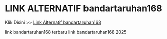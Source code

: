 # LINK ALTERNATIF bandartaruhan168

Klik Disini >> <a href="https://linksto.pages.dev/">Link Alternatif bandartaruhan168 </a>

link bandartaruhan168 terbaru
link bandartaruhan168 2025
